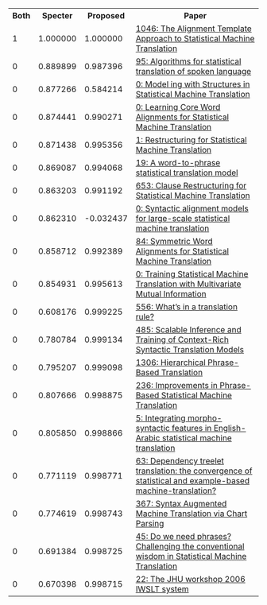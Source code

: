 <html><table><tr>
<th>Both</th>
<th>Specter</th>
<th>Proposed</th>
<th>Paper</th>
</tr>
<tr>
<td>1</td>
<td>1.000000</td>
<td>1.000000</td>
<td><a href="https://www.semanticscholar.org/paper/c6a83c4fcc99ba6753109301949c5b7cfa978079">1046: The Alignment Template Approach to Statistical Machine Translation</a></td>
</tr>
<tr>
<td>0</td>
<td>0.889899</td>
<td>0.987396</td>
<td><a href="https://www.semanticscholar.org/paper/8a1fdc0d36ef7fc3b8ce18d496776e948a047dc3">95: Algorithms for statistical translation of spoken language</a></td>
</tr>
<tr>
<td>0</td>
<td>0.877266</td>
<td>0.584214</td>
<td><a href="https://www.semanticscholar.org/paper/f37ef107ca4425f229b5276b01dc478fd748cd4e">0: Model ing with Structures in Statistical Machine Translation</a></td>
</tr>
<tr>
<td>0</td>
<td>0.874441</td>
<td>0.990271</td>
<td><a href="https://www.semanticscholar.org/paper/48f09a9f88f0a64f6c2c2a1a5e0bae7daccebfda">0: Learning Core Word Alignments for Statistical Machine Translation</a></td>
</tr>
<tr>
<td>0</td>
<td>0.871438</td>
<td>0.995356</td>
<td><a href="https://www.semanticscholar.org/paper/6954b4a93ad9f041c97f7f2bf57e9d0e771eaffd">1: Restructuring for Statistical Machine Translation</a></td>
</tr>
<tr>
<td>0</td>
<td>0.869087</td>
<td>0.994068</td>
<td><a href="https://www.semanticscholar.org/paper/bc3dc777e2726b9aaa8dbc0aaa4638f6c590d4f0">19: A word-to-phrase statistical translation model</a></td>
</tr>
<tr>
<td>0</td>
<td>0.863203</td>
<td>0.991192</td>
<td><a href="https://www.semanticscholar.org/paper/f5b1146b7ca79322aab124fd63825b9c175c02cf">653: Clause Restructuring for Statistical Machine Translation</a></td>
</tr>
<tr>
<td>0</td>
<td>0.862310</td>
<td>-0.032437</td>
<td><a href="https://www.semanticscholar.org/paper/945cac8d6649f8870468bf4972e02f129ebe1701">0: Syntactic alignment models for large-scale statistical machine translation</a></td>
</tr>
<tr>
<td>0</td>
<td>0.858712</td>
<td>0.992389</td>
<td><a href="https://www.semanticscholar.org/paper/209a62a4deb87456d195c67c1ae712205a7e4c3d">84: Symmetric Word Alignments for Statistical Machine Translation</a></td>
</tr>
<tr>
<td>0</td>
<td>0.854931</td>
<td>0.995613</td>
<td><a href="https://www.semanticscholar.org/paper/838e5ac1163b2caf0e072105e84c465282dfacd7">0: Training Statistical Machine Translation with Multivariate Mutual Information</a></td>
</tr>
<tr>
<td>0</td>
<td>0.608176</td>
<td>0.999225</td>
<td><a href="https://www.semanticscholar.org/paper/a7e925a65860e90b2b4eb427a8bc497f76b2fe6e">556: What’s in a translation rule?</a></td>
</tr>
<tr>
<td>0</td>
<td>0.780784</td>
<td>0.999134</td>
<td><a href="https://www.semanticscholar.org/paper/d01737b617acc555153f4660417908bf3971b1a5">485: Scalable Inference and Training of Context-Rich Syntactic Translation Models</a></td>
</tr>
<tr>
<td>0</td>
<td>0.795207</td>
<td>0.999098</td>
<td><a href="https://www.semanticscholar.org/paper/0db6eb46ca9941660acc775e3ca39bf4434c18be">1306: Hierarchical Phrase-Based Translation</a></td>
</tr>
<tr>
<td>0</td>
<td>0.807666</td>
<td>0.998875</td>
<td><a href="https://www.semanticscholar.org/paper/8ceebe893cfb2dbf83d872523d9ddd140aa1649c">236: Improvements in Phrase-Based Statistical Machine Translation</a></td>
</tr>
<tr>
<td>0</td>
<td>0.805850</td>
<td>0.998866</td>
<td><a href="https://www.semanticscholar.org/paper/f6df98852ded88a2188e1676ad8b3fc8af9e5f8d">5: Integrating morpho-syntactic features in English-Arabic statistical machine translation</a></td>
</tr>
<tr>
<td>0</td>
<td>0.771119</td>
<td>0.998771</td>
<td><a href="https://www.semanticscholar.org/paper/025474cc21223417cfbc901d39fdda93cfbc4fc6">63: Dependency treelet translation: the convergence of statistical and example-based machine-translation?</a></td>
</tr>
<tr>
<td>0</td>
<td>0.774619</td>
<td>0.998743</td>
<td><a href="https://www.semanticscholar.org/paper/56bc078f0b7b4c6112001af12527b3f7fcf4f021">367: Syntax Augmented Machine Translation via Chart Parsing</a></td>
</tr>
<tr>
<td>0</td>
<td>0.691384</td>
<td>0.998725</td>
<td><a href="https://www.semanticscholar.org/paper/489b5ea0325df00639465d0f92e2bcf34d16db04">45: Do we need phrases? Challenging the conventional wisdom in Statistical Machine Translation</a></td>
</tr>
<tr>
<td>0</td>
<td>0.670398</td>
<td>0.998715</td>
<td><a href="https://www.semanticscholar.org/paper/71c867c44a18ab1d20f0b18cae883759e56bf5f8">22: The JHU workshop 2006 IWSLT system</a></td>
</tr>
</table></html>
